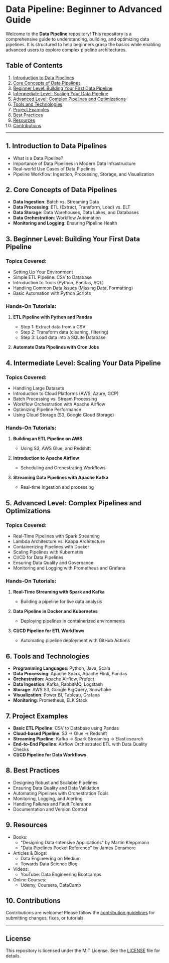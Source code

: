 # Data Pipeline: Beginner to Advanced Guide

Welcome to the **Data Pipeline** repository! This repository is a comprehensive guide to understanding, building, and optimizing data pipelines. It is structured to help beginners grasp the basics while enabling advanced users to explore complex pipeline architectures.

## Table of Contents
1. [Introduction to Data Pipelines](#introduction-to-data-pipelines)
2. [Core Concepts of Data Pipelines](#core-concepts-of-data-pipelines)
3. [Beginner Level: Building Your First Data Pipeline](#beginner-level-building-your-first-data-pipeline)
4. [Intermediate Level: Scaling Your Data Pipeline](#intermediate-level-scaling-your-data-pipeline)
5. [Advanced Level: Complex Pipelines and Optimizations](#advanced-level-complex-pipelines-and-optimizations)
6. [Tools and Technologies](#tools-and-technologies)
7. [Project Examples](#project-examples)
8. [Best Practices](#best-practices)
9. [Resources](#resources)
10. [Contributions](#contributions)

---

## 1. Introduction to Data Pipelines
- What is a Data Pipeline?
- Importance of Data Pipelines in Modern Data Infrastructure
- Real-world Use Cases of Data Pipelines
- Pipeline Workflow: Ingestion, Processing, Storage, and Visualization

## 2. Core Concepts of Data Pipelines
- **Data Ingestion**: Batch vs. Streaming Data
- **Data Processing**: ETL (Extract, Transform, Load) vs. ELT
- **Data Storage**: Data Warehouses, Data Lakes, and Databases
- **Data Orchestration**: Workflow Automation
- **Monitoring and Logging**: Ensuring Pipeline Health

## 3. Beginner Level: Building Your First Data Pipeline
### Topics Covered:
- Setting Up Your Environment
- Simple ETL Pipeline: CSV to Database
- Introduction to Tools (Python, Pandas, SQL)
- Handling Common Data Issues (Missing Data, Formatting)
- Basic Automation with Python Scripts

### Hands-On Tutorials:
1. **ETL Pipeline with Python and Pandas**
   - Step 1: Extract data from a CSV
   - Step 2: Transform data (cleaning, filtering)
   - Step 3: Load data into a SQLite Database

2. **Automate Data Pipelines with Cron Jobs**

## 4. Intermediate Level: Scaling Your Data Pipeline
### Topics Covered:
- Handling Large Datasets
- Introduction to Cloud Platforms (AWS, Azure, GCP)
- Batch Processing vs. Stream Processing
- Workflow Orchestration with Apache Airflow
- Optimizing Pipeline Performance
- Using Cloud Storage (S3, Google Cloud Storage)

### Hands-On Tutorials:
1. **Building an ETL Pipeline on AWS**
   - Using S3, AWS Glue, and Redshift

2. **Introduction to Apache Airflow**
   - Scheduling and Orchestrating Workflows

3. **Streaming Data Pipelines with Apache Kafka**
   - Real-time ingestion and processing

## 5. Advanced Level: Complex Pipelines and Optimizations
### Topics Covered:
- Real-Time Pipelines with Spark Streaming
- Lambda Architecture vs. Kappa Architecture
- Containerizing Pipelines with Docker
- Scaling Pipelines with Kubernetes
- CI/CD for Data Pipelines
- Ensuring Data Quality and Governance
- Monitoring and Logging with Prometheus and Grafana

### Hands-On Tutorials:
1. **Real-Time Streaming with Spark and Kafka**
   - Building a pipeline for live data analysis

2. **Data Pipeline in Docker and Kubernetes**
   - Deploying pipelines in containerized environments

3. **CI/CD Pipeline for ETL Workflows**
   - Automating pipeline deployment with GitHub Actions

## 6. Tools and Technologies
- **Programming Languages**: Python, Java, Scala
- **Data Processing**: Apache Spark, Apache Flink, Pandas
- **Orchestration**: Apache Airflow, Prefect
- **Data Ingestion**: Kafka, RabbitMQ, Logstash
- **Storage**: AWS S3, Google BigQuery, Snowflake
- **Visualization**: Power BI, Tableau, Grafana
- **Monitoring**: Prometheus, ELK Stack

## 7. Project Examples
- **Basic ETL Pipeline**: CSV to Database using Pandas
- **Cloud-based Pipeline**: S3 -> Glue -> Redshift
- **Streaming Pipeline**: Kafka -> Spark Streaming -> Elasticsearch
- **End-to-End Pipeline**: Airflow Orchestrated ETL with Data Quality Checks
- **CI/CD Pipeline for Data Workflows**

## 8. Best Practices
- Designing Robust and Scalable Pipelines
- Ensuring Data Quality and Data Validation
- Automating Pipelines with Orchestration Tools
- Monitoring, Logging, and Alerting
- Handling Failures and Fault Tolerance
- Documentation and Version Control

## 9. Resources
- Books:
  - "Designing Data-Intensive Applications" by Martin Kleppmann
  - "Data Pipelines Pocket Reference" by James Densmore
- Articles & Blogs:
  - Data Engineering on Medium
  - Towards Data Science Blog
- Videos:
  - YouTube: Data Engineering Bootcamps
- Online Courses:
  - Udemy, Coursera, DataCamp

## 10. Contributions
Contributions are welcome! Please follow the [contribution guidelines](CONTRIBUTING.md) for submitting changes, fixes, or tutorials.

---

## License
This repository is licensed under the MIT License. See the [LICENSE](LICENSE) file for details.
